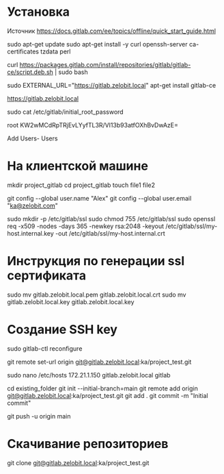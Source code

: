 # Установка
Источник https://docs.gitlab.com/ee/topics/offline/quick_start_guide.html

<!-- Добавляем репозиторий -->
sudo apt-get update
sudo apt-get install -y curl openssh-server ca-certificates tzdata perl

<!-- Установка бесплатной версии -->
curl https://packages.gitlab.com/install/repositories/gitlab/gitlab-ce/script.deb.sh | sudo bash

<!-- Пишем домен -->
sudo EXTERNAL_URL="https://gitlab.zelobit.local" apt-get install gitlab-ce

<!-- Добавляем на контроллер в ДНС запись нашего сервера -->
https://gitlab.zelobit.local

<!-- Узнаем пароль -->
sudo cat /etc/gitlab/initial_root_password
<!-- Авторизируемся -->
root
KW2wMCdRpTRjEvLYyfTL3R/Vl13b93atfOXhBvDwAzE=

<!-- Создаем пользователя -->
Add Users- Users

# На клиентской машине

<!-- Создаем директорию и файлы -->
mkdir project_gitlab
cd project_gitlab 
touch file1 file2

<!-- Создаем конфигурацию и отправляем файлы в проект -->

git config --global user.name "Alex"
git config --global user.email "ka@zelobit.com"

<!-- Добавляем SSL -->
sudo mkdir -p /etc/gitlab/ssl
sudo chmod 755 /etc/gitlab/ssl
sudo openssl req -x509 -nodes -days 365 -newkey rsa:2048 -keyout /etc/gitlab/ssl/my-host.internal.key -out /etc/gitlab/ssl/my-host.internal.crt
# Инструкция по генерации ssl сертификата
<!-- Заменяем сертификаты на наши c AD /etc/gitlab/ssl -->
 sudo mv gitlab.zelobit.local.pem gitlab.zelobit.local.crt
 sudo mv gitlab.zelobit.local.key gitlab.zelobit.local.key

# Создание SSH key
<!-- Перенастраиваем конфигурацию -->
sudo gitlab-ctl reconfigure

<!-- Меняем подключение по ключу -->

git remote set-url origin  git@gitlab.zelobit.local:ka/project_test.git


<!-- Добавим в hosts наш домен -->
sudo nano /etc/hosts
172.21.1.150 gitlab.zelobit.local gitlab

cd existing_folder
git init --initial-branch=main
git remote add origin git@gitlab.zelobit.local:ka/project_test.git
git add .
git commit -m "Initial commit"

<!-- Если нет ssl
Git config --global http.sslverify false -->

git push -u origin main

# Скачивание репозиториев
git clone git@gitlab.zelobit.local:ka/project_test.git